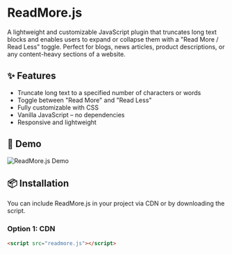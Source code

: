 # ReadMore.js

A lightweight and customizable JavaScript plugin that truncates long text blocks and enables users to expand or collapse them with a "Read More / Read Less" toggle. Perfect for blogs, news articles, product descriptions, or any content-heavy sections of a website.

## ✨ Features

- Truncate long text to a specified number of characters or words
- Toggle between "Read More" and "Read Less"
- Fully customizable with CSS
- Vanilla JavaScript – no dependencies
- Responsive and lightweight

## 🚀 Demo

![ReadMore.js Demo](demo.gif)

## 📦 Installation

You can include ReadMore.js in your project via CDN or by downloading the script.

### Option 1: CDN

```html
<script src="readmore.js"></script>
